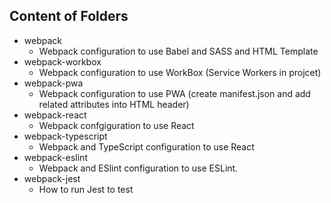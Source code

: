 ## Content of Folders

- webpack
    - Webpack configuration to use Babel and SASS and HTML Template
- webpack-workbox
    - Webpack configuration to use WorkBox (Service Workers in projcet)
- webpack-pwa
    - Webpack configuration to use PWA (create manifest.json and add related attributes into HTML header)
- webpack-react
    - Webpack confgiguration to use React
- webpack-typescript
    - Webpack and TypeScript configuration to use React
- webpack-eslint
    - Webpack and ESlint configuration to use ESLint.
- webpack-jest
    - How to run Jest to test